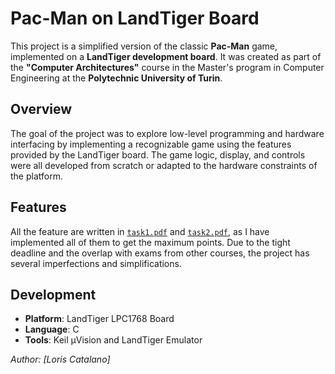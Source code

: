 # Pac-Man on LandTiger Board

This project is a simplified version of the classic **Pac-Man** game, implemented on a **LandTiger development board**. It was created as part of the **"Computer Architectures"** course in the Master's program in Computer Engineering at the **Polytechnic University of Turin**.

## Overview

The goal of the project was to explore low-level programming and hardware interfacing by implementing a recognizable game using the features provided by the LandTiger board. The game logic, display, and controls were all developed from scratch or adapted to the hardware constraints of the platform.

## Features

All the feature are written in [`task1.pdf`](./task1.pdf) and [`task2.pdf`](./task2.pdf), as I have implemented all of them to get the maximum points.
Due to the tight deadline and the overlap with exams from other courses, the project has several imperfections and simplifications.

## Development

- **Platform**: LandTiger LPC1768 Board
- **Language**: C
- **Tools**: Keil µVision and LandTiger Emulator

*Author: [Loris Catalano]*  
